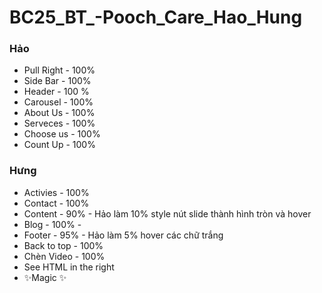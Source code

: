 # BC25_BT_-Pooch_Care_Hao_Hung
### Hảo
- Pull Right - 100%
- Side Bar - 100%
- Header - 100 %
- Carousel - 100%
- About Us - 100%
- Serveces - 100%
- Choose us - 100%
- Count Up - 100%
### Hưng
- Activies - 100%
- Contact - 100% 
- Content - 90% - Hảo làm 10% style nút slide thành hình tròn và hover
- Blog - 100% - 
- Footer - 95% - Hảo làm 5% hover các chữ trắng
- Back to top - 100%
- Chèn Video - 100%
- See HTML in the right
- ✨Magic ✨